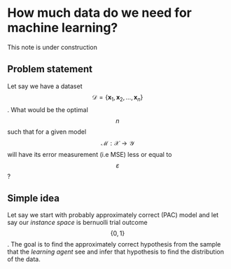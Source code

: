 # How much data do we need for machine learning?

This note is under construction

## Problem statement

Let say we have a dataset $$\mathcal{D} = \{\mathbf{x}_1,\mathbf{x}_2,\dots,\mathbf{x}_n\}$$. What would be the optimal $$n$$ such that for a given model $$\mathcal{M}:\mathcal{X}\rightarrow\mathcal{Y}$$ will have its error measurement (i.e MSE) less or equal to $$\varepsilon$$?

## Simple idea

Let say we start with probably approximately correct (PAC) model and let say our *instance space* is bernuolli trial outcome $$\{0,1\}$$. The goal is to find the approximately correct hypothesis from the sample that the *learning agent* see and infer that hypothesis to find the distribution of the data.
